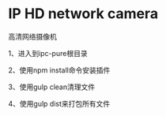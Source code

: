 # IP HD network camera
高清网络摄像机

1、进入到ipc-pure根目录

2、使用npm install命令安装插件

3、使用gulp clean清理文件

4、使用gulp dist来打包所有文件
